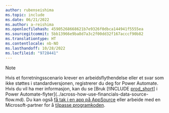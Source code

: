 ```yaml
---
author: rubenseishima
ms.topic: include
ms.date: 06/21/2022
ms.author: a-reishima
ms.openlocfilehash: 45905268668621b7e9326f0dbca144941f5555ea
ms.sourcegitcommit: 5bb13966e9ba8d7a3c2f00dd32f167acccf90b82
ms.translationtype: HT
ms.contentlocale: nb-NO
ms.lasthandoff: 10/28/2022
ms.locfileid: "9728441"
---
```

> [!NOTE]
> Hvis et forretningsscenario krever en arbeidsflythendelse eller et svar som ikke støttes i standardversjonen, registrerer du deg for Power Automate. Hvis du vil ha mer informasjon, kan du se [Bruk [!INCLUDE [prod_short](prod_short.md)] i Power Automate-flyter](../across-how-use-financials-data-source-flow.md). Du kan også [få tak i en app på AppSource](https://go.microsoft.com/fwlink/?linkid=2081646) eller arbeide med en Microsoft-partner for å [tilpasse programkoden](/dynamics365/business-central/dev-itpro/developer/devenv-walkthrough-workflow-events-responses).
